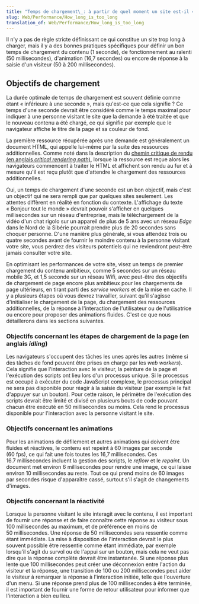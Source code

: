 ```yaml
---
title: "Temps de chargement\_: à partir de quel moment un site est-il «\_lent\_»\_?"
slug: Web/Performance/How_long_is_too_long
translation_of: Web/Performance/How_long_is_too_long
---
```

Il n'y a pas de règle stricte définissant ce qui constitue un site trop long à charger, mais il y a des bonnes pratiques spécifiques pour définir un bon temps de chargement du contenu (1 seconde), de fonctionnement au ralenti (50 millisecondes), d'animation (16,7 secondes) ou encore de réponse à la saisie d'un visiteur (50 à 200 millisecondes).

## Objectifs de chargement

La durée optimale de temps de chargement est souvent définie comme étant «&nbsp;inférieure à une seconde&nbsp;», mais qu'est-ce que cela signifie&nbsp;? Ce temps d'une seconde devrait être considéré comme le temps maximal pour indiquer à une personne visitant le site que la demande à été traitée et que le nouveau contenu a été chargé, ce qui signifie par exemple que le navigateur affiche le titre de la page et sa couleur de fond.

La première ressource récupérée après une demande est généralement un document HTML, qui appelle lui-même par la suite des ressources additionnelles. Comme noté dans la description du [chemin critique de rendu (en anglais <i lang="en">critical rendering path</i>)](/fr/docs/Web/Performance/Critical_rendering_path), lorsque la ressource est reçue alors les navigateurs commencent à traiter le HTML et affichent son rendu au fur et à mesure qu'il est reçu plutôt que d'attendre le chargement des ressources additionnelles.

Oui, un temps de chargement d'une seconde est un bon objectif, mais c'est un objectif qui ne sera rempli que par quelques sites seulement. Les attentes diffèrent en réalité en fonction du contexte. L'affichage du texte «&nbsp;Bonjour tout le monde&nbsp;» devrait pouvoir s'afficher en quelques millisecondes sur un réseau d'entreprise, mais le téléchargement de la vidéo d'un chat rigolo sur un appareil de plus de 5 ans avec un réseau <i lang="en">Edge</i> dans le Nord de la Sibérie pourrait prendre plus de 20 secondes sans choquer personne. D'une manière plus générale, si vous attendez trois ou quatre secondes avant de fournir le moindre contenu à la personne visitant votre site, vous perdrez des visiteurs potentiels qui ne reviendront peut-être jamais consulter votre site.

En optimisant les performances de votre site, visez un temps de premier chargement du contenu ambitieux, comme 5 secondes sur un réseau mobile 3G, et 1,5 seconde sur un réseau Wifi, avec peut-être des objectifs de chargement de page encore plus ambitieux pour les chargements de page ultérieurs, en tirant parti des <i lang="en">service workers</i> et de la mise en cache. Il y a plusieurs étapes où vous devrez travailler, suivant qu'il s'agisse d'initialiser le chargement de la page, du chargement des ressources additionnelles, de la réponse à l'interaction de l'utilisateur ou de l'utilisatrice ou encore pour proposer des animations fluides. C'est ce que nous détaillerons dans les sections suivantes.

### Objectifs concernant les étapes de chargement de la page (en anglais <i lang="en">idling</i>)

Les navigateurs s'occupent des tâches les unes après les autres (même si des tâches de fond peuvent être prises en charge par les <i lang="en">web workers</i>). Cela signifie que l'interaction avec le visiteur, la peinture de la page et l'exécution des scripts ont lieu lors d'un processus unique. Si le processus est occupé à exécuter du code JavaScript complexe, le processus principal ne sera pas disponible pour réagir à la saisie du visiteur (par exemple le fait d'appuyer sur un bouton). Pour cette raison, le périmètre de l'exécution des scripts devrait être limité et divisé en plusieurs bouts de code pouvant chacun être exécuté en 50 millisecondes ou moins. Cela rend le processus disponible pour l'interaction avec la personne visitant le site.

### Objectifs concernant les animations

Pour les animations de défilement et autres animations qui doivent être fluides et réactives, le contenu est repeint à 60 images par seconde (60 fps), ce qui fait une fois toutes les 16,7 millisecondes. Ces 16.7 millisecondes incluent la gestion des scripts, le <i lang="en">reflow</i> et le <i lang="en">repaint</i>. Un document met environ 6 millisecondes pour rendre une image, ce qui laisse environ 10 millisecondes au reste. Tout ce qui prend moins de 60 images par secondes risque d'apparaître cassé, surtout s'il s'agit de changements d'images.

### Objectifs concernant la réactivité

Lorsque la personne visitant le site interagit avec le contenu, il est important de fournir une réponse et de faire connaître cette réponse au visiteur sous 100 millisecondes au maximum, et de préférence en moins de 50 millisecondes. Une réponse de 50 millisecondes sera ressentie comme étant immédiate. La mise à disposition de l'interaction devrait le plus souvent possible être ressentie comme étant immédiate, par exemple lorsqu'il s'agit du survol ou de l'appui sur un bouton, mais cela ne veut pas dire que la réponse complète devrait être instantanée. Si une réponse plus lente que 100 millisecondes peut créer une déconnexion entre l'action du visiteur et la réponse, une transition de 100 ou 200 millisecondes peut aider le visiteur à remarquer la réponse à l'interaction initiée, telle que l'ouverture d'un menu. Si une réponse prend plus de 100 millisecondes à être terminée, il est important de fournir une forme de retour utilisateur pour informer que l'interaction a bien eu lieu.
